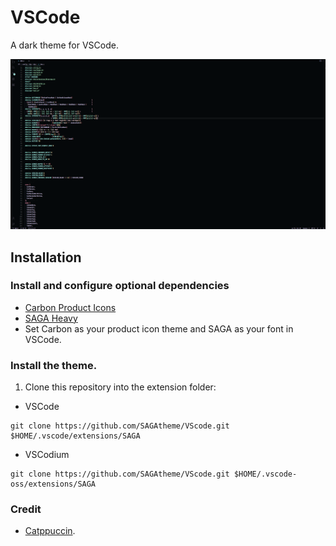 # VSCode
A dark theme for VSCode.

![Screenshot](./screenshot.png) </br>

## Installation

### Install and configure optional dependencies
- [Carbon Product Icons](https://marketplace.visualstudio.com/items?itemName=antfu.icons-carbon)
- [SAGA Heavy](https://github.com/SAGAtheme/SAGAfont/blob/main/ttf/saga-heavy.ttf)
- Set Carbon as your product icon theme and SAGA as your font in VSCode.

### Install the theme.
1. Clone this repository into the extension folder:
- VSCode
```
git clone https://github.com/SAGAtheme/VScode.git $HOME/.vscode/extensions/SAGA
```
- VSCodium
```
git clone https://github.com/SAGAtheme/VScode.git $HOME/.vscode-oss/extensions/SAGA
```

### Credit
- [Catppuccin](https://github.com/catppuccin/vscode).

